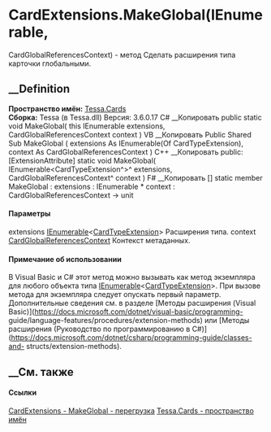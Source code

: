 # CardExtensions.MakeGlobal(IEnumerable<CardTypeExtension>,
CardGlobalReferencesContext) - метод
Сделать расширения типа карточки глобальными.
## __Definition
 **Пространство имён:** [Tessa.Cards](N_Tessa_Cards.htm)  
 **Сборка:** Tessa (в Tessa.dll) Версия: 3.6.0.17
C# __Копировать
     public static void MakeGlobal(
    	this IEnumerable<CardTypeExtension> extensions,
    	CardGlobalReferencesContext context
    )
VB __Копировать
    <ExtensionAttribute>
    Public Shared Sub MakeGlobal ( 
    	extensions As IEnumerable(Of CardTypeExtension),
    	context As CardGlobalReferencesContext
    )
C++ __Копировать
     public:
    [ExtensionAttribute]
    static void MakeGlobal(
    	IEnumerable<CardTypeExtension^>^ extensions, 
    	CardGlobalReferencesContext^ context
    )
F# __Копировать
     [<ExtensionAttribute>]
    static member MakeGlobal : 
            extensions : IEnumerable<CardTypeExtension> * 
            context : CardGlobalReferencesContext -> unit 
#### Параметры
extensions
[IEnumerable](https://learn.microsoft.com/dotnet/api/system.collections.generic.ienumerable-1)<[CardTypeExtension](T_Tessa_Cards_CardTypeExtension.htm)>
    Расширения типа.
context
[CardGlobalReferencesContext](T_Tessa_Cards_CardGlobalReferencesContext.htm)
    Контекст метаданных.
#### Примечание об использовании
В Visual Basic и C# этот метод можно вызывать как метод экземпляра для любого
объекта типа
[IEnumerable](https://learn.microsoft.com/dotnet/api/system.collections.generic.ienumerable-1)<[CardTypeExtension](T_Tessa_Cards_CardTypeExtension.htm)>.
При вызове метода для экземпляра следует опускать первый параметр.
Дополнительные сведения см. в разделе [Методы расширения (Visual
Basic)](https://docs.microsoft.com/dotnet/visual-basic/programming-
guide/language-features/procedures/extension-methods) или [Методы расширения
(Руководство по программированию в
C#)](https://docs.microsoft.com/dotnet/csharp/programming-guide/classes-and-
structs/extension-methods).
##  __См. также
#### Ссылки
[CardExtensions - ](T_Tessa_Cards_CardExtensions.htm)
[MakeGlobal - перегрузка](Overload_Tessa_Cards_CardExtensions_MakeGlobal.htm)
[Tessa.Cards - пространство имён](N_Tessa_Cards.htm)
